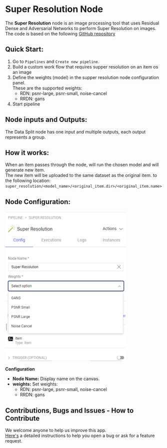# Super Resolution Node

The **Super Resolution** node is an image processing tool that uses Residual Dense and Adversarial Networks to perform Super Resolution on images.  \
The code is based on the following [GitHub repository](https://github.com/idealo/image-super-resolution)

## Quick Start:

1. Go to `Pipelines` and `Create new pipeline`.
2. Build a custom work flow that requires supper resolution on an item os an image
3. Define the weights (model) in the supper resolution node configuration panel. \
These are the supported weights: 
   * RDN: psnr-large, psnr-small, noise-cancel
   * RRDN: gans
4. Start pipeline

## Node inputs and Outputs:

The Data Split node has one input and multiple outputs, each output represents a group.

## How it works:

When an item passes through the node, will run the chosen model and will generate new item. \
The new item will be uploaded to the same dataset as the original item. to the following location: \
`super_resolution/<model_name>/<original_item.dir>/<original_item.name>`

## Node Configuration:

<img src="assets/node_configration.png" height="480">

**Configuration**

- **Node Name:** Display name on the canvas.
- **weights:** Set weights: 
   * RDN: psnr-large, psnr-small, noise-cancel
   * RRDN: gans

## Contributions, Bugs and Issues - How to Contribute

We welcome anyone to help us improve this app.  
[Here's](CONTRIBUTING.md) a detailed instructions to help you open a bug or ask for a feature request.